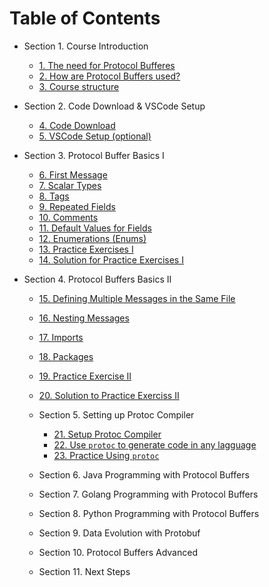 # Table of Contents

* Section 1. Course Introduction
  * [1. The need for Protocol Bufferes](01-course-introduction/01.md)
  * [2. How are Protocol Buffers used?](01-course-introduction/02.md)
  * [3. Course structure](01-course-introduction/03.md)

* Section 2. Code Download & VSCode Setup
  * [4. Code Download](02-code-download-and-vscode-setup/04.md)
  * [5. VSCode Setup (optional)](02-code-download-and-vscode-setup/05.md)

* Section 3. Protocol Buffer Basics I
  * [6. First Message](03-protocol-buffers-basics-i/06.md)
  * [7. Scalar Types](03-protocol-buffers-basics-i/07.md)
  * [8. Tags](03-protocol-buffers-basics-i/08.md)
  * [9. Repeated Fields](03-protocol-buffers-basics-i/09.md)
  * [10. Comments](03-protocol-buffers-basics-i/10.md)
  * [11. Default Values for Fields](03-protocol-buffers-basics-i/11.md)
  * [12. Enumerations (Enums)](03-protocol-buffers-basics-i/12.md)
  * [13. Practice Exercises I](03-protocol-buffers-basics-i/13.md)
  * [14. Solution for Practice Exercises I](03-protocol-buffers-basics-i/14.md)
  
* Section 4. Protocol Buffers Basics II
  * [15. Defining Multiple Messages in the Same File](04-protocol-buffers-basics-ii/15.md)
  * [16. Nesting Messages](04-protocol-buffers-basics-ii/16.md)
  * [17. Imports](04-protocol-buffers-basics-ii/17.md)
  * [18. Packages](04-protocol-buffers-basics-ii/18.md)
  * [19. Practice Exercise II](04-protocol-buffers-basics-ii/19.md)
  * [20. Solution to Practice Exerciss II](04-protocol-buffers-basics-ii/20.md)

  * Section 5. Setting up Protoc Compiler
    * [21. Setup Protoc Compiler](05-setting-up-protoc-compiler/21.md)
    * [22. Use `protoc` to generate code in any lagguage](05-setting-up-protoc-compiler/22.md)
    * [23. Practice Using `protoc`](05-setting-up-protoc-compiler/23.md)

  * Section 6. Java Programming with Protocol Buffers
  * Section 7. Golang Programming with Protocol Buffers
  * Section 8. Python Programming with Protocol Buffers
  * Section 9. Data Evolution with Protobuf
  * Section 10. Protocol Buffers Advanced
  * Section 11. Next Steps